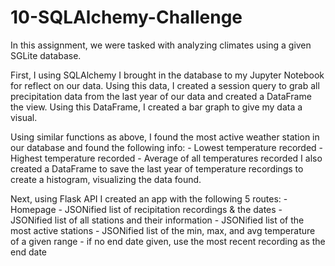 # 10-SQLAlchemy-Challenge

In this assignment, we were tasked with analyzing climates using a given SGLite database.

First, I using SQLAlchemy I brought in the database to my Jupyter Notebook for reflect on our data.  Using this data, I created a session query to grab all precipitation data from the last year of our data and created a DataFrame the view.  Using this DataFrame, I created a bar graph to give my data a visual.

Using similar functions as above, I found the most active weather station in our database and found the following info:
    - Lowest temperature recorded
    - Highest temperature recorded
    - Average of all temperatures recorded
I also created a DataFrame to save the last year of temperature recordings to create a histogram, visualizing the data found.

Next, using Flask API I created an app with the following 5 routes:
    - Homepage
    - JSONified list of recipitation recordings & the dates
    - JSONified list of all stations and their information
    - JSONified list of the most active stations
    - JSONified list of the min, max, and avg temperature of a given range
        - if no end date given, use the most recent recording as the end date

    


